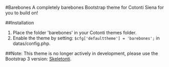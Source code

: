 #Barebones
A completely barebones Bootstrap theme for Cotonti Siena for you to build on!

##Installation
1. Place the folder 'barebones' in your Cotonti themes folder.
2. Enable the theme by setting: `$cfg['defaulttheme'] = 'barebones';` in datas/config.php.

##Note:
This theme is no longer actively in development, please use the Bootstrap 3 version: [Skeletonti](https://github.com/Twiebie/cot-skeletonti).